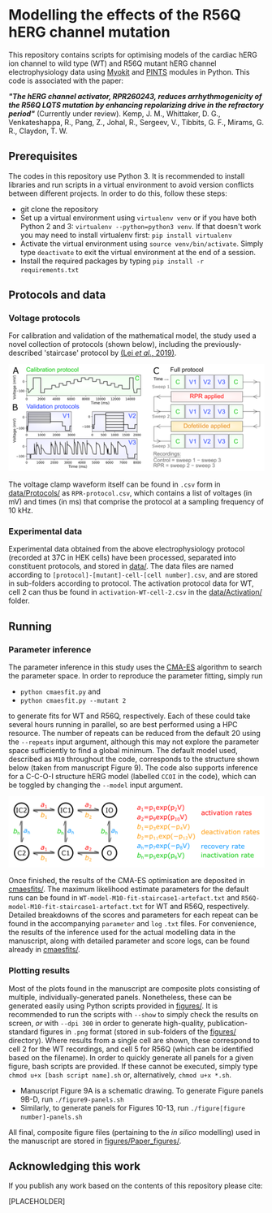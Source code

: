 # Modelling the effects of the R56Q hERG channel mutation

This repository contains scripts for optimising models of the cardiac hERG ion channel to wild type (WT) and R56Q mutant hERG channel electrophysiology data using [Myokit](http://myokit.org) and [PINTS](https://github.com/pints-team/pints) modules in Python.
This code is associated with the paper:

***"The hERG channel activator, RPR260243, reduces arrhythmogenicity of the R56Q LQTS mutation by enhancing repolarizing drive in the refractory period"*** (Currently under review). Kemp, J. M., Whittaker, D. G., Venkateshappa, R., Pang, Z., Johal, R., Sergeev, V., Tibbits, G. F., Mirams, G. R., Claydon, T. W.

## Prerequisites

The codes in this repository use Python 3. It is recommended to install libraries and run scripts in a virtual environment to avoid version conflicts between different projects. In order to do this, follow these steps:
- git clone the repository
- Set up a virtual environment using `virtualenv venv` or if you have both Python 2 and 3: `virtualenv --python=python3 venv`. If that doesn't work you may need to install virtualenv first: `pip install virtualenv`
- Activate the virtual environment using `source venv/bin/activate`. Simply type `deactivate` to exit the virtual environment at the end of a session.
- Install the required packages by typing `pip install -r requirements.txt`

## Protocols and data

### Voltage protocols

For calibration and validation of the mathematical model, the study used a novel collection of protocols (shown below), including the previously-described 'staircase' protocol by [(Lei _et al._, 2019)](https://www.sciencedirect.com/science/article/pii/S0006349519305971).

<img src="https://github.com/CardiacModelling/R56Q-modelling/blob/main/figures/Paper_figures/full-protocol.png">

The voltage clamp waveform itself can be found in `.csv` form in [data/Protocols/](https://github.com/CardiacModelling/R56Q-modelling/tree/main/data/Protocols) as `RPR-protocol.csv`, which contains a list of voltages (in mV) and times (in ms) that comprise the protocol at a sampling frequency of 10 kHz.

### Experimental data

Experimental data obtained from the above electrophysiology protocol (recorded at 37C in HEK cells) have been processed, separated into constituent protocols, and stored in [data/](https://github.com/CardiacModelling/R56Q-modelling/tree/main/data). The data files are named according to `[protocol]-[mutant]-cell-[cell number].csv`, and are stored in sub-folders according to protocol. The activation protocol data for WT, cell 2 can thus be found in `activation-WT-cell-2.csv` in the [data/Activation/](https://github.com/CardiacModelling/R56Q-modelling/blob/main/data/Activation) folder.

## Running

### Parameter inference

The parameter inference in this study uses the [CMA-ES](https://www.mitpressjournals.org/doi/abs/10.1162/106365603321828970) algorithm to search the parameter space. In order to reproduce the parameter fitting, simply run
- `python cmaesfit.py` and
- `python cmaesfit.py --mutant 2`

to generate fits for WT and R56Q, respectively. Each of these could take several hours running in parallel, so are best performed using a HPC resource. The number of repeats can be reduced from the default 20 using the `--repeats` input argument, although this may not explore the parameter space sufficiently to find a global minimum. The default model used, described as `M10` throughout the code, corresponds to the structure shown below (taken from manuscript Figure 9). The code also supports inference for a C-C-O-I structure hERG model (labelled `CCOI` in the code), which can be toggled by changing the `--model` input argument. 

<img src="https://github.com/CardiacModelling/R56Q-modelling/blob/main/figures/Paper_figures/markov-chain.png">

Once finished, the results of the CMA-ES optimisation are deposited in [cmaesfits/](https://github.com/CardiacModelling/R56Q-modelling/tree/main/cmaesfits). The maximum likelihood estimate parameters for the default runs can be found in `WT-model-M10-fit-staircase1-artefact.txt` and `R56Q-model-M10-fit-staircase1-artefact.txt` for WT and R56Q, respectively. Detailed breakdowns of the scores and parameters for each repeat can be found in the accompanying `parameter` and `log` `.txt` files. For convenience, the results of the inference used for the actual modelling data in the manuscript, along with detailed parameter and score logs, can be found already in [cmaesfits/](https://github.com/CardiacModelling/R56Q-modelling/tree/main/cmaesfits).

### Plotting results

Most of the plots found in the manuscript are composite plots consisting of multiple, individually-generated panels. Nonetheless, these can be generated easily using Python scripts provided in [figures/](https://github.com/CardiacModelling/R56Q-modelling/tree/main/figures). It is recommended to run the scripts with `--show` to simply check the results on screen, _or_ with `--dpi 300` in order to generate high-quality, publication-standard figures in `.png` format (stored in sub-folders of the [figures/](https://github.com/CardiacModelling/R56Q-modelling/tree/main/figures) directory). Where results from a single cell are shown, these correspond to cell 2 for the WT recordings, and cell 5 for R56Q (which can be identified based on the filename). In order to quickly generate all panels for a given figure, bash scripts are provided. If these cannot be executed, simply type `chmod u+x [bash script name].sh` or, alternatively, `chmod u+x *.sh`.

- Manuscript Figure 9A is a schematic drawing. To generate Figure panels 9B-D, run `./figure9-panels.sh`
- Similarly, to generate panels for Figures 10-13, run `./figure[figure number]-panels.sh`

All final, composite figure files (pertaining to the _in silico_ modelling) used in the manuscript are stored in [figures/Paper_figures/](https://github.com/CardiacModelling/R56Q-modelling/tree/main/figures/Paper_figures).

## Acknowledging this work

If you publish any work based on the contents of this repository please cite:

[PLACEHOLDER]
